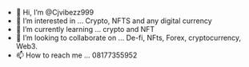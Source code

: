 - 👋 Hi, I’m @Cjvibezz999
- 👀 I’m interested in ... Crypto, NFTS and any digital currency
- 🌱 I’m currently learning ... crypto and NFT
- 💞️ I’m looking to collaborate on ... De-fi, NFts, Forex, cryptocurrency, Web3. 
- 📫 How to reach me ... 08177355952
<!---
Cjvibezz/Cjvibezz is a ✨ special ✨ repository because its `README.md` (this file) appears on your GitHub profile.
You can click the Preview link to take a look at your changes.
--->
